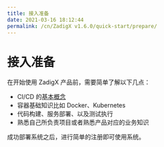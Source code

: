 ```yaml
---
title: 接入准备
date: 2021-03-16 18:12:44
permalink: /cn/ZadigX v1.6.0/quick-start/prepare/
---
```

# 接入准备

在开始使用 ZadigX 产品前，需要简单了解以下几点：

 - CI/CD 的[基本概念](https://www.redhat.com/zh/topics/devops/what-is-ci-cd)
 - 容器基础知识比如 Docker、Kubernetes
 - 代码构建、服务部署、以及测试执行
 - 熟悉自己所负责项目或者熟悉产品对应的业务知识

成功部署系统之后，进行简单的注册即可使用系统。

